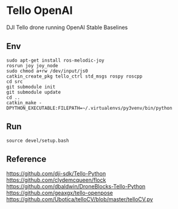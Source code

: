 # Tello OpenAI
DJI Tello drone running OpenAI Stable Baselines

## Env
    sudo apt-get install ros-melodic-joy
    rosrun joy joy_node 
    sudo chmod a+rw /dev/input/js0
    catkin_create_pkg tello_ctrl std_msgs rospy roscpp
    cd src
    git submodule init
    git submodule update
    cd ..
    catkin_make -DPYTHON_EXECUTABLE:FILEPATH=~/.virtualenvs/py3venv/bin/python

## Run
    source devel/setup.bash

## Reference
https://github.com/dji-sdk/Tello-Python
https://github.com/clydemcqueen/flock
https://github.com/dbaldwin/DroneBlocks-Tello-Python
https://github.com/geaxgx/tello-openpose
https://github.com/Ubotica/telloCV/blob/master/telloCV.py